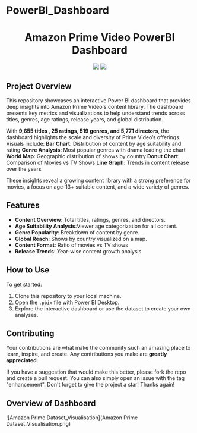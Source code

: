 # PowerBI_Dashboard
<h1 align="center">Amazon Prime Video PowerBI Dashboard </h1>
<p align="center">
<img src="https://img.shields.io/badge/Python-FFD43B?style=for-the-badge&logo=python&logoColor=blue" />
<img src="https://img.shields.io/badge/PowerBI-F2C811?style=for-the-badge&logo=Power%20BI&logoColor=white" />

## Project Overview
This repository showcases an interactive Power BI dashboard that provides deep insights into Amazon Prime Video's content library. The dashboard presents key metrics and visualizations to help understand trends across titles, genres, age ratings, release years, and global distribution.

With **9,655 titles , 25 ratings, 519 genres, and 5,771 directors**, the dashboard highlights the scale and diversity of Prime Video’s offerings. Visuals include:
**Bar Chart**: Distribution of content by age suitability and rating
**Genre Analysis**: Most popular genres with drama leading the chart
**World Map**: Geographic distribution of shows by country
**Donut Chart**: Comparison of Movies vs TV Shows
**Line Graph**: Trends in content release over the years

These insights reveal a growing content library with a strong preference for movies, a focus on age-13+ suitable content, and a wide variety of genres.


## Features
- **Content Overview**: Total titles, ratings, genres, and directors.
- **Age Suitability Analysis**:Viewer age categorization for all content.
- **Genre Popularity**: Breakdown of content by genre.
- **Global Reach**: Shows by country visualized on a map.
- **Content Format**: Ratio of movies vs TV shows
- **Release Trends**: Year-wise content growth analysis
  

## How to Use
To get started:
1. Clone this repository to your local machine.
2. Open the `.pbix` file with Power BI Desktop.
3. Explore the interactive dashboard or use the dataset to create your own analyses.

## Contributing
Your contributions are what make the community such an amazing place to learn, inspire, and create. Any contributions you make are **greatly appreciated**.

If you have a suggestion that would make this better, please fork the repo and create a pull request. You can also simply open an issue with the tag "enhancement".
Don't forget to give the project a star! Thanks again!

## Overview of Dashboard

![Amazon Prime Dataset_Visualisation](Amazon Prime Dataset_Visualisation.png)
